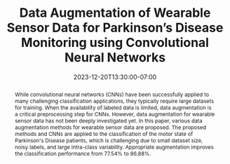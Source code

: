 ---
# Documentation: https://wowchemy.com/docs/managing-content/

title: "Data Augmentation of Wearable Sensor Data for Parkinson’s Disease Monitoring using Convolutional Neural Networks"
event: EMIL Fall'23 Seminars
event_url:
location: Online (Zoom)
address:
  street:
  city:
  region:
  postcode:
  country:
summary: "In this paper, various data augmentation methods for wearable sensor data are proposed. The proposed methods and CNNs are applied to the classification of the motor state of Parkinson's Disease patients."
abstract: "While convolutional neural networks (CNNs) have been successfully applied to many challenging classification applications, they typically require large datasets for training. When the availability of labeled data is limited, data augmentation is a critical preprocessing step for CNNs. However, data augmentation for wearable sensor data has not been deeply investigated yet. In this paper, various data augmentation methods for wearable sensor data are proposed. The proposed methods and CNNs are applied to the classification of the motor state of Parkinson's Disease patients, which is challenging due to small dataset size, noisy labels, and large intra-class variability. Appropriate augmentation improves the classification performance from 77.54% to 86.88%."

# Talk start and end times.
#   End time can optionally be hidden by prefixing the line with `#`.
date: 2023-12-20T13:30:00-07:00
date_end: 2023-12-20T14:00:00-07:00
all_day: false

# Schedule page publish date (NOT event date).
publishDate: 2023-12-20T16:50:20-07:00

authors: [shovito-barua-soumma]
tags: []

# Is this a featured event? (true/false)
featured: false

# Featured image
# To use, add an image named `featured.jpg/png` to your page's folder. 
# Focal points: Smart, Center, TopLeft, Top, TopRight, Left, Right, BottomLeft, Bottom, BottomRight.
image:
  caption: ""
  focal_point: ""
  preview_only: false

# Custom links (optional).
#   Uncomment and edit lines below to show custom links.
# links:
# - name: Follow
#   url: https://twitter.com
#   icon_pack: fab
#   icon: twitter

# Optional filename of your slides within your event's folder or a URL.
url_slides: slides.pdf

url_code:
url_pdf: "https://arxiv.org/abs/2002.05709"
url_video:

# Markdown Slides (optional).
#   Associate this event with Markdown slides.
#   Simply enter your slide deck's filename without extension.
#   E.g. `slides = "example-slides"` references `content/slides/example-slides.md`.
#   Otherwise, set `slides = ""`.
slides: ""

# Projects (optional).
#   Associate this post with one or more of your projects.
#   Simply enter your project's folder or file name without extension.
#   E.g. `projects = ["internal-project"]` references `content/project/deep-learning/index.md`.
#   Otherwise, set `projects = []`.
projects: []
---